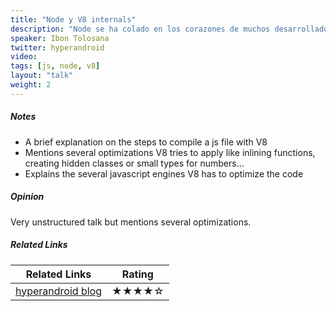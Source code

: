 ```yaml
---
title: "Node y V8 internals"
description: "Node se ha colado en los corazones de muchos desarrolladores, y a nadie deja indiferente: levanta enormes pasiones o genera irreverentes oleadas de rant. Utilizando v8 como motor de ejecucion javascript, Node ha conseguido que cada vez mas empresas de primer orden lo utilicen en aplicaciones criticas: NASA, Wallmart, PayPal... la lista es interminable. v8 es sinonimo de rendimiento, pero... como se mapea node sobre v8 ? que codigo es sensible al rendimiento ? Como se conciben los conceptos de javascript en nativo ? Es node 100% asincrono ? ...Esta charla mostrara conceptos fundamentales de v8, como funciona node internamente, como podemos extenderlo con nuestros propios modulos y funciones...Un complicado viaje de descubrimiento al centro de Node."
speaker: Ibon Tolosana
twitter: hyperandroid
video:
tags: [js, node, v8]
layout: "talk"
weight: 2
---
```


<article id="1">

##### Notes

- A brief explanation on the steps to compile a js file with V8
- Mentions several optimizations V8 tries to apply like inlining functions, creating hidden classes or small types for numbers...
- Explains the several javascript engines V8 has to optimize the code

</article>

<article id="2">

##### Opinion

Very unstructured talk but mentions several optimizations.

</article>

<article id="3">

##### Related Links

Related Links | Rating
--- | ---
[hyperandroid blog](https://medium.com/@hyperandroid/) | ★★★★☆

</article>
